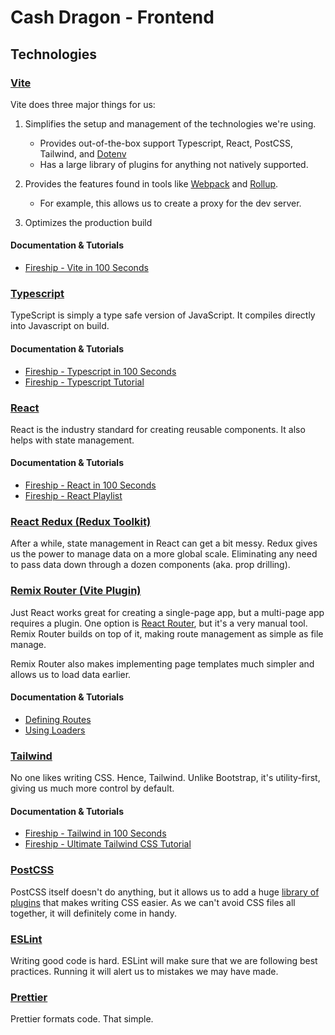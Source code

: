 # Cash Dragon - Frontend

## Technologies

### [Vite](https://vitejs.dev/)

Vite does three major things for us:

1. Simplifies the setup and management of the technologies we're using.
    - Provides out-of-the-box support Typescript, React, PostCSS, Tailwind, and [Dotenv](https://www.npmjs.com/package/dotenv)
    - Has a large library of plugins for anything not natively supported.
2. Provides the features found in tools like [Webpack](https://webpack.js.org/) and [Rollup](https://rollupjs.org/).

    - For example, this allows us to create a proxy for the dev server.

3. Optimizes the production build

#### Documentation & Tutorials

-   [Fireship - Vite in 100 Seconds](https://youtu.be/KCrXgy8qtjM?si=DvU9XrR-YghF7LA6)

### [Typescript](https://www.typescriptlang.org/)

TypeScript is simply a type safe version of JavaScript. It compiles directly into Javascript on build.

#### Documentation & Tutorials

-   [Fireship - Typescript in 100 Seconds](https://youtu.be/zQnBQ4tB3ZA?si=i6VrYnP2C-OElaWn)
-   [Fireship - Typescript Tutorial](https://youtu.be/ahCwqrYpIuM?si=Le1yasvXL1cbG3d3)

### [React](https://react.dev/)

React is the industry standard for creating reusable components. It also helps with state management.

#### Documentation & Tutorials

-   [Fireship - React in 100 Seconds](https://youtu.be/Tn6-PIqc4UM?si=3dwpHx6Y5WsljKbP)
-   [Fireship - React Playlist](https://youtube.com/playlist?list=PL0vfts4VzfNgUUEtEjxDVfh4iocVR3qIb&si=jmJh0qkJMn4YMKEO)

### [React Redux (Redux Toolkit)](https://redux-toolkit.js.org/)

After a while, state management in React can get a bit messy. Redux gives us the power to manage data on a more global scale. Eliminating any need to pass data down through a dozen components (aka. prop drilling).

### [Remix Router (Vite Plugin)](https://vite-remix-router.vercel.app/)

Just React works great for creating a single-page app, but a multi-page app requires a plugin. One option is [React Router](https://reactrouter.com/en/main), but it's a very manual tool. Remix Router builds on top of it, making route management as simple as file manage.

Remix Router also makes implementing page templates much simpler and allows us to load data earlier.

#### Documentation & Tutorials

-   [Defining Routes](https://vite-remix-router.vercel.app/guides/defining-routes.html)
-   [Using Loaders](https://vite-remix-router.vercel.app/guides/using-data-apis.html#loaders)

### [Tailwind](https://tailwindcss.com/)

No one likes writing CSS. Hence, Tailwind. Unlike Bootstrap, it's utility-first, giving us much more control by default.

#### Documentation & Tutorials

-   [Fireship - Tailwind in 100 Seconds](https://youtu.be/mr15Xzb1Ook?si=ArFHS_-GZfcVTPyT)
-   [Fireship - Ultimate Tailwind CSS Tutorial](https://youtu.be/pfaSUYaSgRo?si=ChCeBqk2f2kuJi8U)

### [PostCSS](https://postcss.org/)

PostCSS itself doesn't do anything, but it allows us to add a huge [library of plugins](vhttps://www.postcss.parts/) that makes writing CSS easier. As we can't avoid CSS files all together, it will definitely come in handy.

### [ESLint](https://eslint.org/)

Writing good code is hard. ESLint will make sure that we are following best practices. Running it will alert us to mistakes we may have made.

### [Prettier](https://prettier.io/)

Prettier formats code. That simple.
